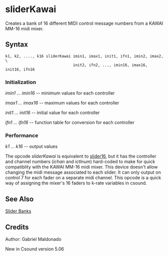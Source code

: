 <!--
id:sliderKawai
category:Real-time MIDI:Slider Banks
-->
# sliderKawai
Creates a bank of 16 different MIDI control message numbers from a KAWAI MM-16 midi mixer.

## Syntax
``` csound-orc
k1, k2, ...., k16 sliderKawai imin1, imax1, init1, ifn1, imin2, imax2, \
                              init2, ifn2, ..., imin16, imax16, init16, ifn16
```

### Initialization

_imin1 ... imin16_ -- minimum values for each controller

_imax1 ... imax16_ -- maximum values for each controller

_init1 ... init16_ -- initial value for each controller

_ifn1 ... ifn16_ -- function table for conversion for each controller

### Performance

_k1 ... k16_ -- output values

The opcode _sliderKawai_ is equivalent to [slider16](../../opcodes/slider16), but it has the controller and channel numbers (_ichan_ and _ictlnum_) hard-coded to make for quick compatiblity with the KAWAI MM-16 midi mixer. This device doesn't allow changing the midi message associated to each slider. It can only output on control 7 for each fader on a separate midi channel. This opcode is a quick way of assigning the mixer's 16 faders to k-rate variables in csound.

## See Also

[Slider Banks](../../midi/sliderbk)

## Credits

Author: Gabriel Maldonado<br>

New in Csound version 5.06
